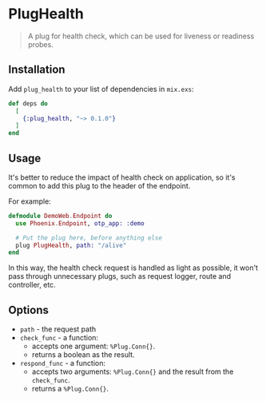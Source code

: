 # PlugHealth

> A plug for health check, which can be used for liveness or readiness probes.

## Installation

Add `plug_health` to your list of dependencies in `mix.exs`:

```elixir
def deps do
  [
    {:plug_health, "~> 0.1.0"}
  ]
end
```

## Usage

It's better to reduce the impact of health check on application, so it's common to add this plug to the header of the endpoint.

For example:

```elixir
defmodule DemoWeb.Endpoint do
  use Phoenix.Endpoint, otp_app: :demo

  # Put the plug here, before anything else
  plug PlugHealth, path: "/alive"
end
```

In this way, the health check request is handled as light as possible, it won't pass through unnecessary plugs, such as request logger, route and controller, etc.

## Options

- `path` - the request path
- `check_func` - a function:
  - accepts one argument: `%Plug.Conn{}`.
  - returns a boolean as the result.
- `respond_func` - a function:
  - accepts two arguments: `%Plug.Conn{}` and the result from the `check_func`.
  - returns a `%Plug.Conn{}`.

